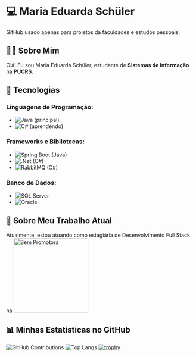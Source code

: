 # 💻 Maria Eduarda Schüler

GitHub usado apenas para projetos da faculdades e estudos pessoais.

## 👩‍🎓 Sobre Mim
Olá! Eu sou Maria Eduarda Schüler, estudante de **Sistemas de Informação**
 na **PUCRS**.

## 🚀 Tecnologias
### Linguagens de Programação:
- ![Java](https://img.shields.io/badge/Java-ED8B00?style=for-the-badge&logo=java&logoColor=white) (principal)
- ![C#](https://img.shields.io/badge/C%23-239120?style=for-the-badge&logo=c-sharp&logoColor=white) (aprendendo)

### Frameworks e Bibliotecas:
- ![Spring Boot](https://img.shields.io/badge/Spring_Boot-6DB33F?style=for-the-badge&logo=spring-boot&logoColor=white) (Java)
- 	![.Net](https://img.shields.io/badge/.NET-5C2D91?style=for-the-badge&logo=.net&logoColor=white) (C#)
- 	![RabbitMQ](https://img.shields.io/badge/RabbitMQ-v3.8-orange?logo=rabbitmq&logoColor=white) (C#)

### Banco de Dados:
- ![SQL Server](https://img.shields.io/badge/SQL_Server-CC2927?style=for-the-badge&logo=microsoft-sql-server&logoColor=white) 
- ![Oracle](https://img.shields.io/badge/Oracle-F80000?style=for-the-badge&logo=oracle&logoColor=white) 

## 💼 Sobre Meu Trabalho Atual
Atualmente, estou atuando como estagiária de Desenvolvimento Full Stack na 
<img src="https://github.com/EduardaSchuler/EduardaSchuler/assets/45366066/13e17119-6cae-4cd7-8525-e4ac83681750" alt="Bem Promotora" width="200">

## 📊 Minhas Estatísticas no GitHub

![GitHub Contributions](https://github-readme-streak-stats.herokuapp.com/?user=EduardaSchuler&theme=radical)
![Top Langs](https://github-readme-stats.vercel.app/api/top-langs/?username=EduardaSchuler&layout=compact)
[![trophy](https://github-profile-trophy.vercel.app/?username=EduardaSchuler)](https://github.com/ryo-ma/github-profile-trophy)
